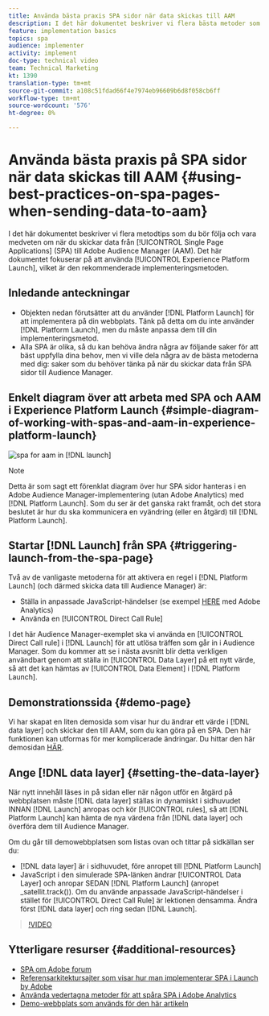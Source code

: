 ```yaml
---
title: Använda bästa praxis SPA sidor när data skickas till AAM
description: I det här dokumentet beskriver vi flera bästa metoder som du bör följa och vara medveten om när du skickar data från Single Page Applications (SPA) till Adobe Audience Manager (AAM). Det här dokumentet fokuserar på att använda Launch by Adobe, vilket är den rekommenderade implementeringsmetoden.
feature: implementation basics
topics: spa
audience: implementer
activity: implement
doc-type: technical video
team: Technical Marketing
kt: 1390
translation-type: tm+mt
source-git-commit: a108c51fdad66f4e7974eb96609b6d8f058cb6ff
workflow-type: tm+mt
source-wordcount: '576'
ht-degree: 0%

---
```



# Använda bästa praxis på SPA sidor när data skickas till AAM {#using-best-practices-on-spa-pages-when-sending-data-to-aam}

I det här dokumentet beskriver vi flera metodtips som du bör följa och vara medveten om när du skickar data från [!UICONTROL Single Page Applications] (SPA) till Adobe Audience Manager (AAM). Det här dokumentet fokuserar på att använda [!UICONTROL Experience Platform Launch], vilket är den rekommenderade implementeringsmetoden.

## Inledande anteckningar

* Objekten nedan förutsätter att du använder [!DNL Platform Launch] för att implementera på din webbplats. Tänk på detta om du inte använder [!DNL Platform Launch], men du måste anpassa dem till din implementeringsmetod.
* Alla SPA är olika, så du kan behöva ändra några av följande saker för att bäst uppfylla dina behov, men vi ville dela några av de bästa metoderna med dig: saker som du behöver tänka på när du skickar data från SPA sidor till Audience Manager.

## Enkelt diagram över att arbeta med SPA och AAM i Experience Platform Launch {#simple-diagram-of-working-with-spas-and-aam-in-experience-platform-launch}

![spa for aam in  [!DNL launch]](assets/spa_for_aam_in_launch.png)

>[!NOTE]
>Detta är som sagt ett förenklat diagram över hur SPA sidor hanteras i en Adobe Audience Manager-implementering (utan Adobe Analytics) med [!DNL Platform Launch]. Som du ser är det ganska rakt framåt, och det stora beslutet är hur du ska kommunicera en vyändring (eller en åtgärd) till [!DNL Platform Launch].

## Startar [!DNL Launch] från SPA {#triggering-launch-from-the-spa-page}

Två av de vanligaste metoderna för att aktivera en regel i [!DNL Platform Launch] (och därmed skicka data till Audience Manager) är:

* Ställa in anpassade JavaScript-händelser (se exempel [HERE](https://helpx.adobe.com/analytics/kt/using/spa-analytics-best-practices-feature-video-use.html) med Adobe Analytics)
* Använda en [!UICONTROL Direct Call Rule]

I det här Audience Manager-exemplet ska vi använda en [!UICONTROL Direct Call rule] i [!DNL Launch] för att utlösa träffen som går in i Audience Manager. Som du kommer att se i nästa avsnitt blir detta verkligen användbart genom att ställa in [!UICONTROL Data Layer] på ett nytt värde, så att det kan hämtas av [!UICONTROL Data Element] i [!DNL Platform Launch].

## Demonstrationssida {#demo-page}

Vi har skapat en liten demosida som visar hur du ändrar ett värde i [!DNL data layer] och skickar den till AAM, som du kan göra på en SPA. Den här funktionen kan utformas för mer komplicerade ändringar. Du hittar den här demosidan [HÄR](https://aam.enablementadobe.com/SPA-Launch.html).

## Ange [!DNL data layer] {#setting-the-data-layer}

När nytt innehåll läses in på sidan eller när någon utför en åtgärd på webbplatsen måste [!DNL data layer] ställas in dynamiskt i sidhuvudet INNAN [!DNL Launch] anropas och kör [!UICONTROL rules], så att [!DNL Platform Launch] kan hämta de nya värdena från [!DNL data layer] och överföra dem till Audience Manager.

Om du går till demowebbplatsen som listas ovan och tittar på sidkällan ser du:

* [!DNL data layer] är i sidhuvudet, före anropet till [!DNL Platform Launch]
* JavaScript i den simulerade SPA-länken ändrar [!UICONTROL Data Layer] och anropar SEDAN [!DNL Platform Launch] (anropet _satellit.track()). Om du använde anpassade JavaScript-händelser i stället för [!UICONTROL Direct Call Rule] är lektionen densamma. Ändra först [!DNL data layer] och ring sedan [!DNL Launch].

>[!VIDEO](https://video.tv.adobe.com/v/23322/?quality=12)

## Ytterligare resurser {#additional-resources}

* [SPA om Adobe forum](https://forums.adobe.com/thread/2451022)
* [Referensarkitektursajter som visar hur man implementerar SPA i Launch by Adobe](https://helpx.adobe.com/experience-manager/kt/integration/using/launch-reference-architecture-SPA-tutorial-implement.html)
* [Använda vedertagna metoder för att spåra SPA i Adobe Analytics](https://helpx.adobe.com/analytics/kt/using/spa-analytics-best-practices-feature-video-use.html)
* [Demo-webbplats som används för den här artikeln](https://aam.enablementadobe.com/SPA-Launch.html)
